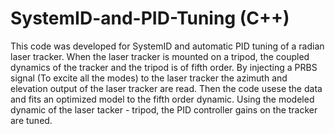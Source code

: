 # SystemID-and-PID-Tuning (C++)

This code was developed for SystemID and automatic PID tuning of a radian laser tracker. 
When the laser tracker is mounted on a tripod, the coupled dynamics of the tracker and the tripod is of fifth order. By injecting a PRBS signal (To excite all the modes) to the laser tracker the azimuth and elevation output of the laser tracker are read. Then the code usese the data and fits an optimized model to the fifth order dynamic. Using the modeled dynamic of the laser tacker - tripod, the PID controller gains on the tracker are tuned. 
